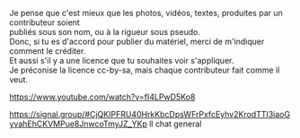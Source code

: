 

Je pense que c'est mieux que les photos, vidéos, textes, produites par un contributeur soient   
publiés sous son nom, ou à la rigueur sous pseudo.   
Donc, si tu es d'accord pour publier du matériel, merci de m'indiquer comment le créditer.  
Et aussi s'il y a une licence que tu souhaites voir s'appliquer.  
Je préconise la licence cc-by-sa, mais chaque contributeur fait comme il veut.



https://www.youtube.com/watch?v=fI4LPwD5Ko8

https://signal.group/#CjQKIPFRU40HrkKbcDpsWFrPxfcEyhv2KrodTTI3iaoGyvahEhCKVMPue8JnwcoTmyJZ_YKp ll chat general



